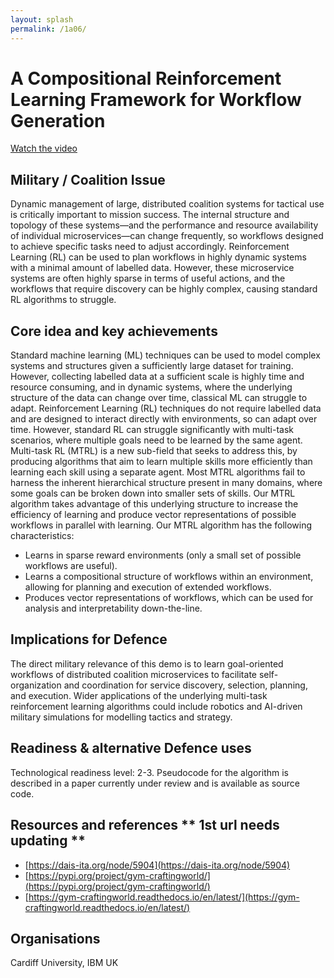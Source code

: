 ```yaml
---
layout: splash
permalink: /1a06/
---
```


# A Compositional Reinforcement Learning Framework for Workflow Generation

[Watch the video](https://ibm.box.com/s/frp8pkm9l4wtoyh3tqnxfctnnc0dhgbp)

## Military / Coalition Issue
Dynamic management of large, distributed coalition systems for tactical use is critically important to mission success. The internal structure and topology of these systems—and the performance and resource availability of individual microservices—can change frequently, so workflows designed to achieve specific tasks need to adjust accordingly. Reinforcement Learning (RL) can be used to plan workflows in highly dynamic systems with a minimal amount of labelled data. However, these microservice systems are often highly sparse in terms of useful actions, and the workflows that require discovery can be highly complex, causing standard RL algorithms to struggle.

## Core idea and key achievements
Standard machine learning (ML) techniques can be used to model complex systems and structures given a sufficiently large dataset for training. However, collecting labelled data at a sufficient scale is highly time and resource consuming, and in dynamic systems, where the underlying structure of the data can change over time, classical ML can struggle to adapt. Reinforcement Learning (RL) techniques do not require labelled data and are designed to interact directly with environments, so can adapt over time. However, standard RL can struggle significantly with multi-task scenarios, where multiple goals need to be learned by the same agent. Multi-task RL (MTRL) is a new sub-field that seeks to address this, by producing algorithms that aim to learn multiple skills more efficiently than learning each skill using a separate agent. Most MTRL algorithms fail to harness the inherent hierarchical structure present in many domains, where some goals can be broken down into smaller sets of skills. Our MTRL algorithm takes advantage of this underlying structure to increase the efficiency of learning and produce vector representations of possible workflows in parallel with learning. Our MTRL algorithm has the following characteristics:

-	Learns in sparse reward environments (only a small set of possible workflows are useful).
-	Learns a compositional structure of workflows within an environment, allowing for planning and execution of extended workflows.
-	Produces vector representations of workflows, which can be used for analysis and interpretability down-the-line.


## Implications for Defence
The direct military relevance of this demo is to learn goal-oriented workflows of distributed coalition microservices to facilitate self-organization and coordination for service discovery, selection, planning, and execution. Wider applications of the underlying multi-task reinforcement learning algorithms could include robotics and AI-driven military simulations for modelling tactics and strategy.

## Readiness & alternative Defence uses
Technological readiness level: 2-3.
Pseudocode for the algorithm is described in a paper currently under review and is available as source code.


<!-- ![image info](/dais/achievements/images/1a02_figure1.jpg) -->

## Resources and references  ** 1st url needs updating **
-	[https://dais-ita.org/node/5904](https://dais-ita.org/node/5904)
-	[https://pypi.org/project/gym-craftingworld/](https://pypi.org/project/gym-craftingworld/)
-	[https://gym-craftingworld.readthedocs.io/en/latest/](https://gym-craftingworld.readthedocs.io/en/latest/)


## Organisations
Cardiff University, IBM UK
